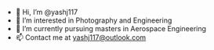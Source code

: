 - 👋 Hi, I’m @yashj117
- 👀 I’m interested in Photography and Engineering 
- 🌱 I’m currently pursuing masters in Aerospace Engineering 
- 📫 Contact me at yashj117@outlook.com

<!---
yashj117/yashj117 is a ✨ special ✨ repository because its `README.md` (this file) appears on your GitHub profile.
You can click the Preview link to take a look at your changes.
--->
